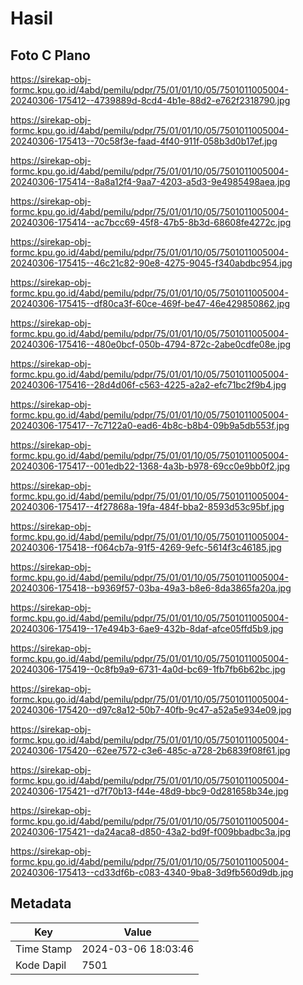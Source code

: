 # Hasil

## Foto C Plano

https://sirekap-obj-formc.kpu.go.id/4abd/pemilu/pdpr/75/01/01/10/05/7501011005004-20240306-175412--4739889d-8cd4-4b1e-88d2-e762f2318790.jpg

https://sirekap-obj-formc.kpu.go.id/4abd/pemilu/pdpr/75/01/01/10/05/7501011005004-20240306-175413--70c58f3e-faad-4f40-911f-058b3d0b17ef.jpg

https://sirekap-obj-formc.kpu.go.id/4abd/pemilu/pdpr/75/01/01/10/05/7501011005004-20240306-175414--8a8a12f4-9aa7-4203-a5d3-9e4985498aea.jpg

https://sirekap-obj-formc.kpu.go.id/4abd/pemilu/pdpr/75/01/01/10/05/7501011005004-20240306-175414--ac7bcc69-45f8-47b5-8b3d-68608fe4272c.jpg

https://sirekap-obj-formc.kpu.go.id/4abd/pemilu/pdpr/75/01/01/10/05/7501011005004-20240306-175415--46c21c82-90e8-4275-9045-f340abdbc954.jpg

https://sirekap-obj-formc.kpu.go.id/4abd/pemilu/pdpr/75/01/01/10/05/7501011005004-20240306-175415--df80ca3f-60ce-469f-be47-46e429850862.jpg

https://sirekap-obj-formc.kpu.go.id/4abd/pemilu/pdpr/75/01/01/10/05/7501011005004-20240306-175416--480e0bcf-050b-4794-872c-2abe0cdfe08e.jpg

https://sirekap-obj-formc.kpu.go.id/4abd/pemilu/pdpr/75/01/01/10/05/7501011005004-20240306-175416--28d4d06f-c563-4225-a2a2-efc71bc2f9b4.jpg

https://sirekap-obj-formc.kpu.go.id/4abd/pemilu/pdpr/75/01/01/10/05/7501011005004-20240306-175417--7c7122a0-ead6-4b8c-b8b4-09b9a5db553f.jpg

https://sirekap-obj-formc.kpu.go.id/4abd/pemilu/pdpr/75/01/01/10/05/7501011005004-20240306-175417--001edb22-1368-4a3b-b978-69cc0e9bb0f2.jpg

https://sirekap-obj-formc.kpu.go.id/4abd/pemilu/pdpr/75/01/01/10/05/7501011005004-20240306-175417--4f27868a-19fa-484f-bba2-8593d53c95bf.jpg

https://sirekap-obj-formc.kpu.go.id/4abd/pemilu/pdpr/75/01/01/10/05/7501011005004-20240306-175418--f064cb7a-91f5-4269-9efc-5614f3c46185.jpg

https://sirekap-obj-formc.kpu.go.id/4abd/pemilu/pdpr/75/01/01/10/05/7501011005004-20240306-175418--b9369f57-03ba-49a3-b8e6-8da3865fa20a.jpg

https://sirekap-obj-formc.kpu.go.id/4abd/pemilu/pdpr/75/01/01/10/05/7501011005004-20240306-175419--17e494b3-6ae9-432b-8daf-afce05ffd5b9.jpg

https://sirekap-obj-formc.kpu.go.id/4abd/pemilu/pdpr/75/01/01/10/05/7501011005004-20240306-175419--0c8fb9a9-6731-4a0d-bc69-1fb7fb6b62bc.jpg

https://sirekap-obj-formc.kpu.go.id/4abd/pemilu/pdpr/75/01/01/10/05/7501011005004-20240306-175420--d97c8a12-50b7-40fb-9c47-a52a5e934e09.jpg

https://sirekap-obj-formc.kpu.go.id/4abd/pemilu/pdpr/75/01/01/10/05/7501011005004-20240306-175420--62ee7572-c3e6-485c-a728-2b6839f08f61.jpg

https://sirekap-obj-formc.kpu.go.id/4abd/pemilu/pdpr/75/01/01/10/05/7501011005004-20240306-175421--d7f70b13-f44e-48d9-bbc9-0d281658b34e.jpg

https://sirekap-obj-formc.kpu.go.id/4abd/pemilu/pdpr/75/01/01/10/05/7501011005004-20240306-175421--da24aca8-d850-43a2-bd9f-f009bbadbc3a.jpg

https://sirekap-obj-formc.kpu.go.id/4abd/pemilu/pdpr/75/01/01/10/05/7501011005004-20240306-175413--cd33df6b-c083-4340-9ba8-3d9fb560d9db.jpg


## Metadata

| Key        | Value               |
| ---------- | ------------------- |
| Time Stamp | 2024-03-06 18:03:46 |
| Kode Dapil | 7501                |



